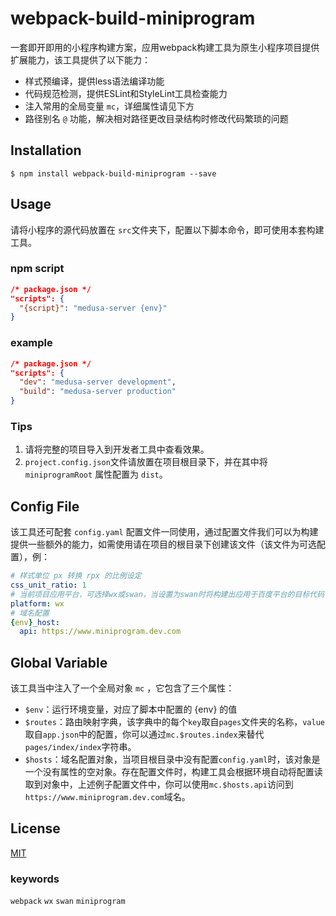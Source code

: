# webpack-build-miniprogram

一套即开即用的小程序构建方案，应用webpack构建工具为原生小程序项目提供扩展能力，该工具提供了以下能力：

* 样式预编译，提供less语法编译功能
* 代码规范检测，提供ESLint和StyleLint工具检查能力
* 注入常用的全局变量 `mc`，详细属性请见下方
* 路径别名 `@` 功能，解决相对路径更改目录结构时修改代码繁琐的问题

## Installation

```shell
$ npm install webpack-build-miniprogram --save
```

## Usage

请将小程序的源代码放置在 `src`文件夹下，配置以下脚本命令，即可使用本套构建工具。

### npm script

```json
/* package.json */
"scripts": {
  "{script}": "medusa-server {env}"
}
```

### example

```json
/* package.json */
"scripts": {
  "dev": "medusa-server development",
  "build": "medusa-server production"
}
```

### Tips

1. 请将完整的项目导入到开发者工具中查看效果。
2. `project.config.json`文件请放置在项目根目录下，并在其中将 `miniprogramRoot` 属性配置为 `dist`。

## Config File

该工具还可配套 `config.yaml` 配置文件一同使用，通过配置文件我们可以为构建提供一些额外的能力，如需使用请在项目的根目录下创建该文件（该文件为可选配置），例：

```yaml
# 样式单位 px 转换 rpx 的比例设定
css_unit_ratio: 1
# 当前项目应用平台，可选择wx或swan，当设置为swan时将构建出应用于百度平台的目标代码
platform: wx
# 域名配置
{env}_host:
  api: https://www.miniprogram.dev.com
```

## Global Variable

该工具当中注入了一个全局对象 `mc` ，它包含了三个属性：

* `$env`：运行环境变量，对应了脚本中配置的 {env} 的值
* `$routes`：路由映射字典，该字典中的每个`key`取自`pages`文件夹的名称，`value`取自`app.json`中的配置，你可以通过`mc.$routes.index`来替代`pages/index/index`字符串。
* `$hosts`：域名配置对象，当项目根目录中没有配置`config.yaml`时，该对象是一个没有属性的空对象。存在配置文件时，构建工具会根据环境自动将配置读取到对象中，上述例子配置文件中，你可以使用`mc.$hosts.api`访问到`https://www.miniprogram.dev.com`域名。

## License

[MIT](https://github.com/Oc-master/webpack-build-miniprogram/blob/master/LICENSE)

### keywords

`webpack` `wx` `swan` `miniprogram`

